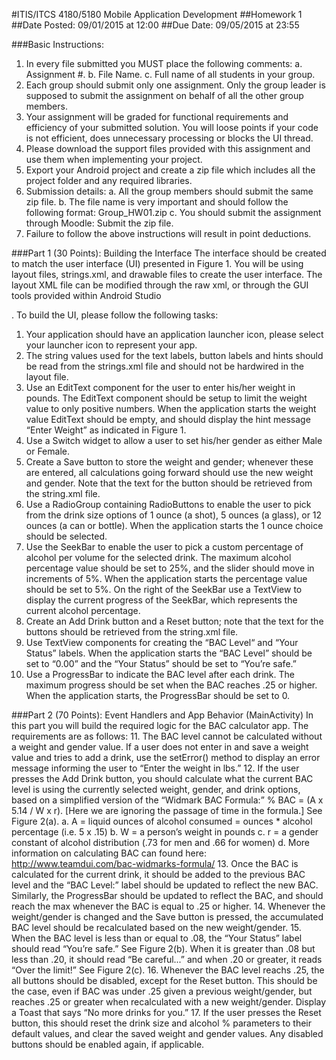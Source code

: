 #ITIS/ITCS 4180/5180 Mobile Application Development
##Homework 1
##Date Posted: 09/01/2015 at 12:00
##Due Date: 09/05/2015 at 23:55

###Basic Instructions:
1. In every file submitted you MUST place the following comments:
  a. Assignment #.
  b. File Name.
  c. Full name of all students in your group.
2. Each group should submit only one assignment. Only the group leader is supposed to submit the assignment on behalf of all the other group members.
3. Your  assignment  will  be  graded  for  functional  requirements  and  efficiency  of  your submitted solution. You will   loose   points   if   your   code   is   not   efficient,   does  unnecessary processing or blocks the UI thread.
4. Please download the support files provided with this assignment and use them when  implementing your project.
5. Export your Android project and create a zip file which includes all the project folder  and any required libraries.
6. Submission details:
  a. All the group members should submit the same zip file.
  b. The   file   name   is   very   important   and   should   follow   the   following   format: Group_HW01.zip
  c. You should submit the assignment through Moodle: Submit the zip file.
7. Failure to follow the above instructions will result in point deductions.


###Part 1 (30 Points): Building the Interface
The interface should be created to match the user interface (UI) presented in Figure 1.
You will be using layout files, strings.xml, and drawable files to create the user interface.
The  layout  XML  file  can  be  modified  through  the  raw  xml,  or  through  the  GUI  tools
provided within Android Studio

. To build the UI, please follow the following tasks:

1. Your  application  should  have  an  application  launcher  icon,  please  select  your launcher icon to represent your app.
2. The string values used for the text labels, button labels and hints should be read from the strings.xml file and should not be hardwired in the layout file.
3. Use  an  EditText  component  for  the  user  to  enter  his/her  weight  in  pounds. The  EditText  component  should  be  setup  to  limit  the  weight  value  to  only  positive  numbers. When the application starts the weight value EditText should be empty, and should display the hint message “Enter Weight” as indicated in Figure 1.
4. Use a Switch widget to allow a user to set his/her gender as either Male or Female.
5. Create a Save button to store the weight and gender; whenever these are entered, all calculations going forward should use the new weight and gender. Note that the text for the button should be retrieved from the string.xml file.
6. Use a RadioGroup containing RadioButtons to enable the user to pick from the drink size options of 1 ounce (a shot), 5 ounces (a glass), or 12 ounces (a can or bottle). When the application starts the 1 ounce choice should be selected.  
7. Use  the  SeekBar  to  enable  the  user  to  pick  a  custom  percentage  of  alcohol  per volume for the selected drink. The maximum alcohol percentage value should be set to 25%, and the slider should move in increments of 5%. When the application starts the  percentage  value  should  be  set  to  5%.  On  the  right  of  the  SeekBar  use  a TextView to display the current progress of the SeekBar, which represents the current alcohol percentage.
8. Create  an  Add  Drink  button  and  a  Reset  button;  note  that  the  text  for  the  buttons should be retrieved from the string.xml file.
9. Use  TextView  components  for  creating  the  “BAC  Level“  and  “Your  Status”  labels. When  the  application  starts  the  “BAC  Level” should  be  set  to  “0.00”  and  the  “Your Status” should be set to “You’re safe.”
10. Use  a  ProgressBar  to  indicate  the  BAC  level  after  each  drink.  The  maximum progress should  be  set  when  the  BAC  reaches  .25  or  higher.  When  the  application starts, the ProgressBar should be set to 0.

###Part 2 (70 Points): Event Handlers and App Behavior (MainActivity)
In this part you will build the required logic for the BAC calculator app. The requirements are as follows:
11. The  BAC  level  cannot  be  calculated  without  a  weight  and  gender  value.  If  a  user does not enter in and save a weight value and tries to add a drink, use the setError() method to display an error message informing the user to “Enter the weight in lbs.”
12. If the user presses the Add Drink button, you should calculate what the current BAC level  is  using  the  currently  selected  weight,  gender,  and  drink  options,  based  on  a simplified version of the “Widmark BAC Formula:” % BAC = (A x 5.14 / W x r). [Here we are ignoring the passage of time in the formula.] See Figure 2(a).
a. A = liquid ounces of alcohol consumed = ounces * alcohol percentage (i.e. 5 x .15)
b. W = a person’s weight in pounds
c. r = a gender constant of alcohol distribution (.73 for men and .66 for women)
d. More  information  on  calculating  BAC  can  found  here: http://www.teamdui.com/bac-widmarks-formula/
13. Once the BAC is calculated for the current drink, it should be added to the previous BAC  level  and  the  “BAC  Level:”  label  should  be  updated  to  reflect  the  new  BAC. Similarly,  the  ProgressBar  should  be  updated  to  reflect  the  BAC,  and  should  reach the max whenever the BAC is equal to .25 or higher.
14. Whenever  the  weight/gender  is  changed  and  the  Save  button  is  pressed, the accumulated BAC level should be recalculated based on the new weight/gender.
15. When the BAC level is less than or equal to .08, the “Your Status” label should read “You’re safe.” See Figure 2(b). When it is greater than .08 but less than .20, it should read “Be careful...” and when .20 or greater, it reads “Over the limit!” See Figure 2(c).
16. Whenever the BAC level reachs .25, the all buttons should be disabled, except for the Reset button. This should be the case, even if BAC was under .25  given  a previous  weight/gender, but  reaches  .25  or  greater  when  recalculated  with  a new
weight/gender. Display a Toast that says “No more drinks for you.”
17. If the user presses the Reset button, this should reset the drink size and alcohol % parameters  to  their  default  values, and  clear  the  saved  weight  and  gender  values. Any disabled buttons should be enabled again, if applicable.

